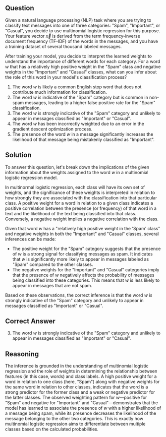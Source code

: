 ## Question

Given a natural language processing (NLP) task where you are trying to classify text messages into one of three categories: "Spam", "Important", or "Casual", you decide to use multinomial logistic regression for this purpose. Your feature vector $\vec{x}$ is derived from the term frequency-inverse document frequency (TF-IDF) of the words in the messages, and you have a training dataset of several thousand labeled messages.

After training your model, you decide to interpret the learned weights to understand the importance of different words for each category. For a word $w$ that has a relatively high positive weight in the "Spam" class and negative weights in the "Important" and "Casual" classes, what can you infer about the role of this word in your model's classification process?

1. The word $w$ is likely a common English stop word that does not contribute much information for classification.
2. The word $w$ is indicative of the "Spam" category but is common in non-spam messages, leading to a higher false positive rate for the "Spam" classification.
3. The word $w$ is strongly indicative of the "Spam" category and unlikely to appear in messages classified as "Important" or "Casual".
4. The word $w$ has been incorrectly weighted due to an error in the gradient descent optimization process.
5. The presence of the word $w$ in a message significantly increases the likelihood of that message being mistakenly classified as "Important".

## Solution

To answer this question, let's break down the implications of the given information about the weights assigned to the word $w$ in a multinomial logistic regression model. 

In multinormal logistic regression, each class will have its own set of weights, and the significance of these weights is interpreted in relation to how strongly they are associated with the classification into that particular class. A positive weight for a word in relation to a given class indicates a positive correlation between the presence (or frequency) of that word in a text and the likelihood of the text being classified into that class. Conversely, a negative weight implies a negative correlation with the class.

Given that word $w$ has a "relatively high positive weight in the 'Spam' class" and negative weights in both the "Important" and "Casual" classes, several inferences can be made:

- The positive weight for the "Spam" category suggests that the presence of $w$ is a strong signal for classifying messages as spam. It indicates that $w$ is significantly more likely to appear in messages labeled as "Spam" compared to the other classes.
- The negative weights for the "Important" and "Casual" categories imply that the presence of $w$ negatively affects the probability of messages being classified into these categories. This means that $w$ is less likely to appear in messages that are not spam.

Based on these observations, the correct inference is that the word $w$ is strongly indicative of the "Spam" category and unlikely to appear in messages classified as "Important" or "Casual".

## Correct Answer

3. The word $w$ is strongly indicative of the "Spam" category and unlikely to appear in messages classified as "Important" or "Casual".

## Reasoning

The inference is grounded in the understanding of multinomial logistic regression and the role of weights in determining the relationship between features (in this case, words) and class labels. A high positive weight for a word in relation to one class (here, "Spam") along with negative weights for the same word in relation to other classes, indicates that the word is a strong predictor for the former class and a weak or negative predictor for the latter classes. The observed weighting pattern for $w$—positive for "Spam" and negative for "Important" and "Casual"—demonstrates that the model has learned to associate the presence of $w$ with a higher likelihood of a message being spam, while its presence decreases the likelihood of the message belonging to the other two categories. This is exactly how multinomial logistic regression aims to differentiate between multiple classes based on the calculated probabilities.